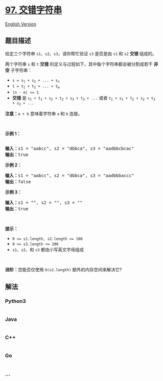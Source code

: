 # [97. 交错字符串](https://leetcode.cn/problems/interleaving-string)

[English Version](/solution/0000-0099/0097.Interleaving%20String/README_EN.md)

## 题目描述

<!-- 这里写题目描述 -->

<p>给定三个字符串&nbsp;<code>s1</code>、<code>s2</code>、<code>s3</code>，请你帮忙验证&nbsp;<code>s3</code>&nbsp;是否是由&nbsp;<code>s1</code>&nbsp;和&nbsp;<code>s2</code><em> </em><strong>交错 </strong>组成的。</p>

<p>两个字符串 <code>s</code> 和 <code>t</code> <strong>交错</strong> 的定义与过程如下，其中每个字符串都会被分割成若干 <strong>非空</strong> 子字符串：</p>

<ul>
	<li><code>s = s<sub>1</sub> + s<sub>2</sub> + ... + s<sub>n</sub></code></li>
	<li><code>t = t<sub>1</sub> + t<sub>2</sub> + ... + t<sub>m</sub></code></li>
	<li><code>|n - m| &lt;= 1</code></li>
	<li><strong>交错</strong> 是 <code>s<sub>1</sub> + t<sub>1</sub> + s<sub>2</sub> + t<sub>2</sub> + s<sub>3</sub> + t<sub>3</sub> + ...</code> 或者 <code>t<sub>1</sub> + s<sub>1</sub> + t<sub>2</sub> + s<sub>2</sub> + t<sub>3</sub> + s<sub>3</sub> + ...</code></li>
</ul>

<p><strong>注意：</strong><code>a + b</code> 意味着字符串 <code>a</code> 和 <code>b</code> 连接。</p>

<p>&nbsp;</p>

<p><strong>示例 1：</strong></p>
<img alt="" src="https://assets.leetcode.com/uploads/2020/09/02/interleave.jpg" />
<pre>
<strong>输入：</strong>s1 = "aabcc", s2 = "dbbca", s3 = "aadbbcbcac"
<strong>输出：</strong>true
</pre>

<p><strong>示例 2：</strong></p>

<pre>
<strong>输入：</strong>s1 = "aabcc", s2 = "dbbca", s3 = "aadbbbaccc"
<strong>输出：</strong>false
</pre>

<p><strong>示例 3：</strong></p>

<pre>
<strong>输入：</strong>s1 = "", s2 = "", s3 = ""
<strong>输出：</strong>true
</pre>

<p>&nbsp;</p>

<p><strong>提示：</strong></p>

<ul>
	<li><code>0 &lt;= s1.length, s2.length &lt;= 100</code></li>
	<li><code>0 &lt;= s3.length &lt;= 200</code></li>
	<li><code>s1</code>、<code>s2</code>、和 <code>s3</code> 都由小写英文字母组成</li>
</ul>

<p>&nbsp;</p>

<p><strong>进阶：</strong>您能否仅使用 <code>O(s2.length)</code> 额外的内存空间来解决它?</p>


## 解法

<!-- 这里可写通用的实现逻辑 -->

<!-- tabs:start -->

### **Python3**

<!-- 这里可写当前语言的特殊实现逻辑 -->

```python

```

### **Java**

<!-- 这里可写当前语言的特殊实现逻辑 -->

```java

```

### **C++**

```cpp

```

### **Go**

```go

```

### **...**

```

```

<!-- tabs:end -->